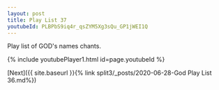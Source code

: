 ```yaml
---
layout: post
title: Play List 37
youtubeId: PLBPbS9iq4r_qsZYM5Xg3sQu_GP1jWEI1Q
---
```

 
 
Play list of GOD's names chants.
 
{% include youtubePlayer1.html id=page.youtubeId %}
 

[Next]({{ site.baseurl }}{% link  split3/_posts/2020-06-28-God Play List 36.md%})
